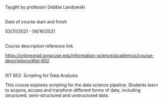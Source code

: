 Taught by professor Debbie Landowski<br><br>

Date of course start and finish

03/31/2021 - 06/16/2021<br><br>

Course description reference link

https://onlinegrad.syracuse.edu/information-science/academics/course-descriptions/#ist-652<br><br>

IST 652: Scripting for Data Analysis

This course explores scripting for the data science pipeline. Students learn to acquire, access and transform different forms of data, including structured, semi-structured and unstructured data.
